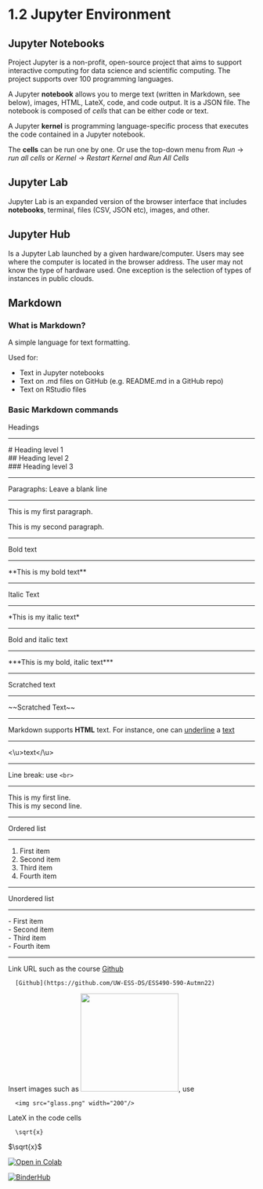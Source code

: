 # 1.2 Jupyter Environment

## Jupyter Notebooks

<!-- **How to explain what your code is doing?** -->

Project Jupyter is a non-profit, open-source project that aims to support interactive computing for data science and scientific computing. The project supports over 100 programming languages.

A Jupyter **notebook** allows you to merge text (written in Markdown, see below), images, HTML, LateX, code, and code output. It is a JSON file. The notebook is composed of *cells* that can be either code or text. 

A Jupyter **kernel** is programming language-specific process that executes the code contained in a Jupyter notebook. 

The **cells** can be run one by one. Or use the top-down menu from *Run* -> *run all cells* or *Kernel* -> *Restart Kernel and Run All Cells*

## Jupyter Lab
Jupyter Lab is an expanded version of the browser interface that includes **notebooks**, terminal, files (CSV, JSON etc), images, and other.

## Jupyter Hub
Is a Jupyter Lab launched by a given hardware/computer. Users may see where the computer is located in the browser address. The user may not know the type of hardware used. One exception is the selection of types of instances in public clouds.


## Markdown

### What is Markdown?
A simple language for text formatting.

Used for:
* Text in Jupyter notebooks
* Text on .md files on GitHub (e.g. README.md in a GitHub repo)
* Text on RStudio files

### Basic Markdown commands
Headings <br>
***
\# Heading level 1 <br>
\#\# Heading level 2 <br>
\#\#\# Heading level 3 <br>
***

Paragraphs: Leave a blank line
***
This is my first paragraph.

This is my second paragraph.
***


Bold text<br>
***
\*\*This is my bold text\*\*
***

Italic Text<br>
***
\*This is my italic text\*
***

Bold and italic text
***
\*\*\*This is my bold, italic text\*\*\*
***

Scratched text
***
\~\~Scratched Text\~\~
***

Markdown supports **HTML** text. For instance, one can <u>underline</u> a <u>text</u>
***
\<\u\>text\<\/\u\>
***

Line break: use `<br>`<br>
***
This is my first line.<br>
This is my second line.
***


Ordered list
***
1. First item
2. Second item
3. Third item
4. Fourth item
***

Unordered list
***
\- First item <br>
\- Second item <br>
\- Third item <br>
\- Fourth item <br>
***

Link URL such as the course [Github](https://github.com/UW-ESS-DS/ESS490-590-Autmn22)

      [Github](https://github.com/UW-ESS-DS/ESS490-590-Autmn22)


Insert images such as <img src="../img/GeoSMART_logo.svg" width="200"/>, use

      <img src="glass.png" width="200"/>



LateX in the code cells

      \sqrt{x}

$\sqrt{x}$

[![Open in Colab](https://colab.research.google.com/assets/colab-badge.svg)](https://colab.research.google.com/drive/1gpRHGtu9s67xntmM0uUtCJSBcSlB9vo0#scrollTo=J7KihpWyh9ed)

[![BinderHub](https://mybinder.org/badge_logo.svg)](https://mybinder.org/v2/gh/UW-ESS-DS/MLGeo-image/main?urlpath=lab)  
